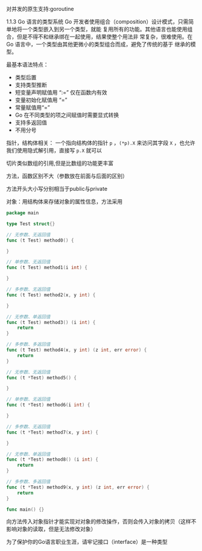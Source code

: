对并发的原生支持:goroutine

1.1.3 Go 语言的类型系统
Go 开发者使用组合（composition）设计模式，只需简单地将一个类型嵌入到另一个类型，就能 复用所有的功能。其他语言也能使用组合，但是不得不和继承绑在一起使用，结果使整个用法非 常复杂，很难使用。在 Go 语言中，一个类型由其他更微小的类型组合而成，避免了传统的基于 继承的模型。

最基本语法特点：
- 类型后置
- 支持类型推断
- 短变量声明赋值用 “:=” 仅在函数内有效
- 变量初始化赋值用 “=”
- 常量赋值用“=”
- Go 在不同类型的项之间赋值时需要显式转换
- 支持多返回值
- 不用分号

指针，结构体相关：
一个指向结构体的指针 `p` ，`(*p).X` 来访问其字段 `X` ，也允许我们使用隐式解引用，直接写 `p.X` 就可以

切片类似数组的引用,但是比数组的功能更丰富

方法，函数区别不大（参数放在前面与后面的区别）


方法开头大小写分别相当于public与private

对象：用结构体来存储对象的属性信息，方法采用
```go
package main

type Test struct{}

// 无参数、无返回值
func (t Test) method0() {

}

// 单参数、无返回值
func (t Test) method1(i int) {

}

// 多参数、无返回值
func (t Test) method2(x, y int) {

}

// 无参数、单返回值
func (t Test) method3() (i int) {
    return
}

// 多参数、多返回值
func (t Test) method4(x, y int) (z int, err error) {
    return
}

// 无参数、无返回值
func (t *Test) method5() {

}

// 单参数、无返回值
func (t *Test) method6(i int) {

}

// 多参数、无返回值
func (t *Test) method7(x, y int) {

}

// 无参数、单返回值
func (t *Test) method8() (i int) {
    return
}

// 多参数、多返回值
func (t *Test) method9(x, y int) (z int, err error) {
    return
}

func main() {}
```
向方法传入对象指针才能实现对对象的修改操作，否则会传入对象的拷贝（这样不影响对象的读取，但是无法修改对象）


为了保护你的Go语言职业生涯，请牢记接口（interface）是一种类型